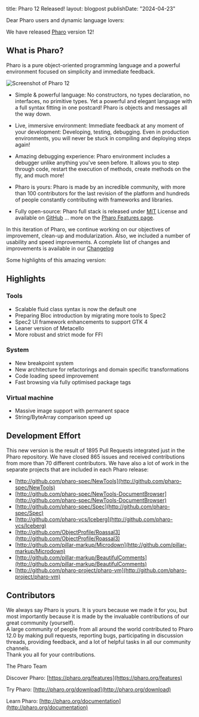title: Pharo 12 Released!
layout: blogpost
publishDate: "2024-04-23"

Dear Pharo users and dynamic language lovers: 

We have released [Pharo](https://pharo.org/) version 12!

## What is Pharo?

Pharo is a pure object-oriented programming language and a powerful environment focused on simplicity and immediate feedback.

![Screenshot of Pharo 12](https://files.pharo.org/web-images/news/Pharo12.jpg)

- Simple & powerful language: No constructors, no types declaration, no interfaces, no primitive types. Yet a powerful and elegant language with a full syntax fitting in one postcard! Pharo is objects and messages all the way down.

- Live, immersive environment: Immediate feedback at any moment of your development: Developing, testing, debugging. Even in production environments, you will never be stuck in compiling and deploying steps again!

- Amazing debugging experience: Pharo environment includes a debugger unlike anything you've seen before. It allows you to step through code, restart the execution of methods, create methods on the fly, and much more!

- Pharo is yours: Pharo is made by an incredible community, with more than 100 contributors for the last revision of the platform and hundreds of people constantly contributing with frameworks and libraries.

- Fully open-source: Pharo full stack is released under [MIT](https://opensource.org/licenses/MIT) License and available on [GitHub](https://github.com/pharo-project/pharo)
... more on the [Pharo Features page](http://www.pharo.org/features).

In this iteration of Pharo, we continue working on our objectives of improvement, clean-up and modularization.
Also, we included a number of usability and speed improvements. 
A complete list of changes and improvements is available in our [Changelog](https://github.com/pharo-project/pharo-changelogs/blob/master/Pharo120ChangeLogs.md)

Some highlights of this amazing version:

## Highlights

### Tools

- Scalable fluid class syntax is now the default one
- Preparing Bloc introduction by migrating more tools to Spec2
- Spec2 UI framework enhancements to support GTK 4
- Leaner version of Metacello
- More robust and strict mode for FFI

### System 

- New breakpoint system
- New architecture for refactorings and domain specific transformations
- Code loading speed improvement
- Fast browsing via fully optimised package tags
   
### Virtual machine

- Massive image support with permanent space
- String/ByteArray comparison speed up

## Development Effort

This new version is the result of 1895 Pull Requests integrated just in the Pharo repository. 
We have closed 865 issues and received contributions from more than 70 different contributors.
We have also a lot of work in the separate projects that are included in each Pharo release:

- [http://github.com/pharo-spec/NewTools](http://github.com/pharo-spec/NewTools)
- [http://github.com/pharo-spec/NewTools-DocumentBrowser](http://github.com/pharo-spec/NewTools-DocumentBrowser)
- [http://github.com/pharo-spec/Spec](http://github.com/pharo-spec/Spec)
- [http://github.com/pharo-vcs/Iceberg](http://github.com/pharo-vcs/Iceberg)
- [http://github.com/ObjectProfile/Roassal3](http://github.com/ObjectProfile/Roassal3)
- [http://github.com/pillar-markup/Microdown](http://github.com/pillar-markup/Microdown)
- [http://github.com/pillar-markup/BeautifulComments](http://github.com/pillar-markup/BeautifulComments)
- [http://github.com/pharo-project/pharo-vm](http://github.com/pharo-project/pharo-vm)

## Contributors
We always say Pharo is yours. It is yours because we made it for you, but most importantly because it is made by the invaluable contributions of our great community (yourself).  
A large community of people from all around the world contributed to Pharo 12.0 by making pull requests, reporting bugs, participating in discussion threads, providing feedback, and a lot of helpful tasks in all our community channels.  
Thank you all for your contributions.


The Pharo Team

Discover Pharo: [https://pharo.org/features](https://pharo.org/features)

Try Pharo: [http://pharo.org/download](http://pharo.org/download)

Learn Pharo: [http://pharo.org/documentation](http://pharo.org/documentation)
